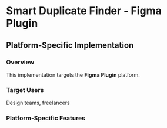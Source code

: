 # Smart Duplicate Finder - Figma Plugin

## Platform-Specific Implementation

### Overview
This implementation targets the **Figma Plugin** platform.

### Target Users
Design teams, freelancers

### Platform-Specific Features
